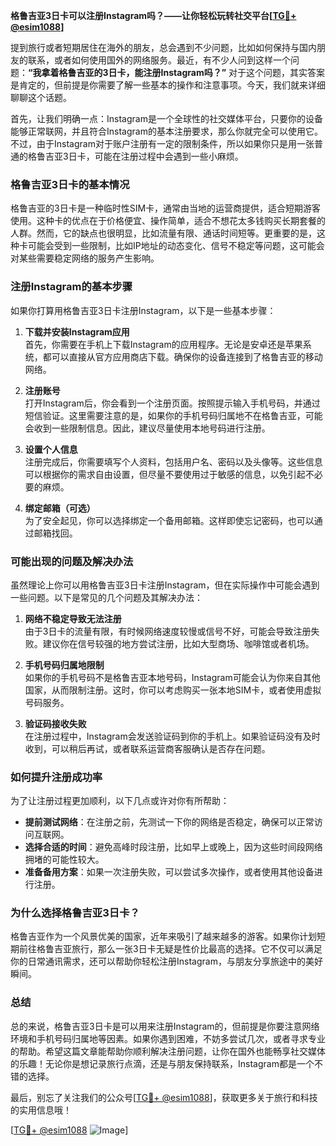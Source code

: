**格鲁吉亚3日卡可以注册Instagram吗？——让你轻松玩转社交平台[[TG💪+ @esim1088](https://t.me/s/esim1088)]**

提到旅行或者短期居住在海外的朋友，总会遇到不少问题，比如如何保持与国内朋友的联系，或者如何使用国外的网络服务。最近，有不少人问到这样一个问题：**“我拿着格鲁吉亚的3日卡，能注册Instagram吗？”** 对于这个问题，其实答案是肯定的，但前提是你需要了解一些基本的操作和注意事项。今天，我们就来详细聊聊这个话题。

首先，让我们明确一点：Instagram是一个全球性的社交媒体平台，只要你的设备能够正常联网，并且符合Instagram的基本注册要求，那么你就完全可以使用它。不过，由于Instagram对于账户注册有一定的限制条件，所以如果你只是用一张普通的格鲁吉亚3日卡，可能在注册过程中会遇到一些小麻烦。

### **格鲁吉亚3日卡的基本情况**

格鲁吉亚的3日卡是一种临时性SIM卡，通常由当地的运营商提供，适合短期游客使用。这种卡的优点在于价格便宜、操作简单，适合不想花太多钱购买长期套餐的人群。然而，它的缺点也很明显，比如流量有限、通话时间短等。更重要的是，这种卡可能会受到一些限制，比如IP地址的动态变化、信号不稳定等问题，这可能会对某些需要稳定网络的服务产生影响。

### **注册Instagram的基本步骤**

如果你打算用格鲁吉亚3日卡注册Instagram，以下是一些基本步骤：

1. **下载并安装Instagram应用**  
   首先，你需要在手机上下载Instagram的应用程序。无论是安卓还是苹果系统，都可以直接从官方应用商店下载。确保你的设备连接到了格鲁吉亚的移动网络。

2. **注册账号**  
   打开Instagram后，你会看到一个注册页面。按照提示输入手机号码，并通过短信验证。这里需要注意的是，如果你的手机号码归属地不在格鲁吉亚，可能会收到一些限制信息。因此，建议尽量使用本地号码进行注册。

3. **设置个人信息**  
   注册完成后，你需要填写个人资料，包括用户名、密码以及头像等。这些信息可以根据你的需求自由设置，但尽量不要使用过于敏感的信息，以免引起不必要的麻烦。

4. **绑定邮箱（可选）**  
   为了安全起见，你可以选择绑定一个备用邮箱。这样即使忘记密码，也可以通过邮箱找回。

### **可能出现的问题及解决办法**

虽然理论上你可以用格鲁吉亚3日卡注册Instagram，但在实际操作中可能会遇到一些问题。以下是常见的几个问题及其解决办法：

1. **网络不稳定导致无法注册**  
   由于3日卡的流量有限，有时候网络速度较慢或信号不好，可能会导致注册失败。建议你在信号较强的地方尝试注册，比如大型商场、咖啡馆或者机场。

2. **手机号码归属地限制**  
   如果你的手机号码不是格鲁吉亚本地号码，Instagram可能会认为你来自其他国家，从而限制注册。这时，你可以考虑购买一张本地SIM卡，或者使用虚拟号码服务。

3. **验证码接收失败**  
   在注册过程中，Instagram会发送验证码到你的手机上。如果验证码没有及时收到，可以稍后再试，或者联系运营商客服确认是否存在问题。

### **如何提升注册成功率**

为了让注册过程更加顺利，以下几点或许对你有所帮助：

- **提前测试网络**：在注册之前，先测试一下你的网络是否稳定，确保可以正常访问互联网。
- **选择合适的时间**：避免高峰时段注册，比如早上或晚上，因为这些时间段网络拥堵的可能性较大。
- **准备备用方案**：如果一次注册失败，可以尝试多次操作，或者使用其他设备进行注册。

### **为什么选择格鲁吉亚3日卡？**

格鲁吉亚作为一个风景优美的国家，近年来吸引了越来越多的游客。如果你计划短期前往格鲁吉亚旅行，那么一张3日卡无疑是性价比最高的选择。它不仅可以满足你的日常通讯需求，还可以帮助你轻松注册Instagram，与朋友分享旅途中的美好瞬间。

### **总结**

总的来说，格鲁吉亚3日卡是可以用来注册Instagram的，但前提是你要注意网络环境和手机号码归属地等因素。如果你遇到困难，不妨多尝试几次，或者寻求专业的帮助。希望这篇文章能帮助你顺利解决注册问题，让你在国外也能畅享社交媒体的乐趣！无论你是想记录旅行点滴，还是与朋友保持联系，Instagram都是一个不错的选择。

最后，别忘了关注我们的公众号[[TG💪+ @esim1088](https://t.me/s/esim1088)]，获取更多关于旅行和科技的实用信息哦！

[[TG💪+ @esim1088](https://t.me/s/esim1088) ![Image](https://i.postimg.cc/4NQfJmqS/Snipaste-2025-05-13-00-14-12.png)]